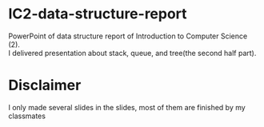 # IC2-data-structure-report
PowerPoint of data structure report of Introduction to Computer Science (2).</br>
I delivered presentation about stack, queue, and tree(the second half part).

# Disclaimer
I only made several slides in the slides, most of them are finished by my classmates

